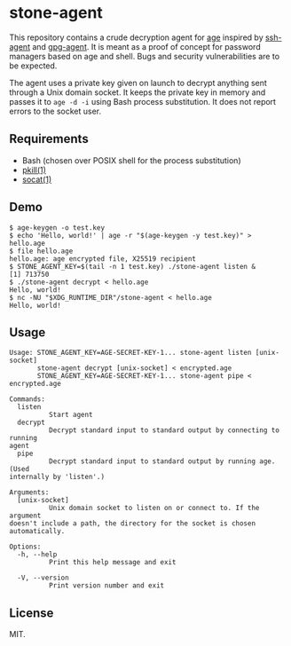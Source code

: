 # stone-agent

This repository contains a crude decryption agent for
[age](https://github.com/FiloSottile/age)
inspired by
[ssh-agent](https://en.wikipedia.org/wiki/Ssh-agent)
and
[gpg-agent](https://www.gnupg.org/documentation/manuals/gnupg/Invoking-GPG_002dAGENT.html).
It is meant as a proof of concept for password managers based on age and shell.
Bugs and security vulnerabilities are to be expected.

The agent uses a private key given on launch to decrypt anything sent through a Unix domain socket.
It keeps the private key in memory and passes it to `age -d -i` using Bash process substitution.
It does not report errors to the socket user.

## Requirements

- Bash (chosen over POSIX shell for the process substitution)
- [pkill(1)](https://manpages.debian.org/bookworm/procps/pkill.1.en.html)
- [socat(1)](https://manpages.debian.org/bookworm/socat/socat.1.en.html)

## Demo

```none
$ age-keygen -o test.key
$ echo 'Hello, world!' | age -r "$(age-keygen -y test.key)" > hello.age
$ file hello.age
hello.age: age encrypted file, X25519 recipient
$ STONE_AGENT_KEY=$(tail -n 1 test.key) ./stone-agent listen &
[1] 713750
$ ./stone-agent decrypt < hello.age
Hello, world!
$ nc -NU "$XDG_RUNTIME_DIR"/stone-agent < hello.age
Hello, world!
```

## Usage

```none
Usage: STONE_AGENT_KEY=AGE-SECRET-KEY-1... stone-agent listen [unix-socket]
       stone-agent decrypt [unix-socket] < encrypted.age
       STONE_AGENT_KEY=AGE-SECRET-KEY-1... stone-agent pipe < encrypted.age

Commands:
  listen
          Start agent
  decrypt
          Decrypt standard input to standard output by connecting to running
agent
  pipe
          Decrypt standard input to standard output by running age. (Used
internally by 'listen'.)

Arguments:
  [unix-socket]
          Unix domain socket to listen on or connect to. If the argument
doesn't include a path, the directory for the socket is chosen automatically.

Options:
  -h, --help
          Print this help message and exit

  -V, --version
          Print version number and exit
```

## License

MIT.
